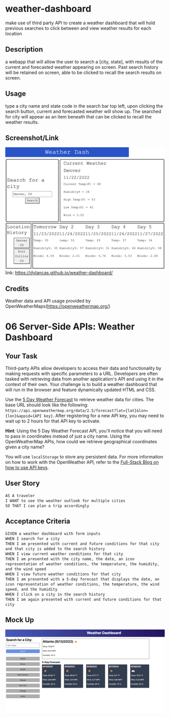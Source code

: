 # weather-dashboard
make use of third party API to create a weather dashboard that will hold previous searches to click between and view weather results for each location

## Description
a webapp that will allow the user to search a [city, state], with results of the current and forecasted weather appearing on screen.
Past search history will be retained on screen, able to be clicked to recall the search results on screen. 

## Usage
type a city name and state code in the search bar top left, upon clicking the search button, current and forecasted weather will show up.
The searched for city will appear as an item beneath that can be clicked to recall the weather results. 

## Screenshot/Link

![screenshot](./assets/images/deployedChallenge6.png)
link: https://dylancas.github.io/weather-dashboard/

## Credits
Weather data and API usage provided by OpenWeatherMaps(https://openweathermap.org/)

# 06 Server-Side APIs: Weather Dashboard

## Your Task

Third-party APIs allow developers to access their data and functionality by making requests with specific parameters to a URL. Developers are often tasked with retrieving data from another application's API and using it in the context of their own. Your challenge is to build a weather dashboard that will run in the browser and feature dynamically updated HTML and CSS.

Use the [5 Day Weather Forecast](https://openweathermap.org/forecast5) to retrieve weather data for cities. The base URL should look like the following: `https://api.openweathermap.org/data/2.5/forecast?lat={lat}&lon={lon}&appid={API key}`. After registering for a new API key, you may need to wait up to 2 hours for that API key to activate.

**Hint**: Using the 5 Day Weather Forecast API, you'll notice that you will need to pass in coordinates instead of just a city name. Using the OpenWeatherMap APIs, how could we retrieve geographical coordinates given a city name?

You will use `localStorage` to store any persistent data. For more information on how to work with the OpenWeather API, refer to the [Full-Stack Blog on how to use API keys](https://coding-boot-camp.github.io/full-stack/apis/how-to-use-api-keys).

## User Story

```
AS A traveler
I WANT to see the weather outlook for multiple cities
SO THAT I can plan a trip accordingly
```

## Acceptance Criteria

```
GIVEN a weather dashboard with form inputs
WHEN I search for a city
THEN I am presented with current and future conditions for that city and that city is added to the search history
WHEN I view current weather conditions for that city
THEN I am presented with the city name, the date, an icon representation of weather conditions, the temperature, the humidity, and the wind speed
WHEN I view future weather conditions for that city
THEN I am presented with a 5-day forecast that displays the date, an icon representation of weather conditions, the temperature, the wind speed, and the humidity
WHEN I click on a city in the search history
THEN I am again presented with current and future conditions for that city
```

## Mock Up
![screenshot](./assets/images/06-server-side-apis-homework-demo.png)